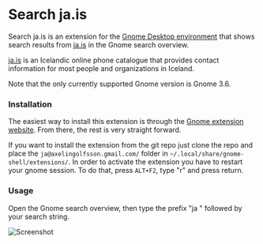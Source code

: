 # Search ja.is
Search ja.is is an extension for the [Gnome Desktop environment](http://www.gnome.org/) that shows search results from [ja.is](http://ja.is/) in the Gnome search overview.

[ja.is](http://ja.is/) is an Icelandic online phone catalogue that provides contact information for most people and organizations in Iceland.

Note that the only currently supported Gnome version is Gnome 3.6.

### Installation
The easiest way to install this extension is through the [Gnome extension website](https://extensions.gnome.org/extension/691/search-jais/). From there, the rest is very straight forward.

If you want to install the extension from the git repo just clone the repo and place the `ja@axelingolfsson.gmail.com/` folder in `~/.local/share/gnome-shell/extensions/`. In order to activate the extension you have to restart your gnome session. To do that, press `ALT+F2`, type "r" and press return.

### Usage
Open the Gnome search overview, then type the prefix "ja " followed by your search string.

![Screenshot](https://extensions.gnome.org/static/extension-data/screenshots/screenshot_691_2.png)
